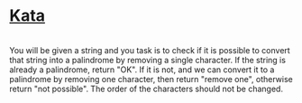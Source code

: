 # <a href=https://www.codewars.com/kata/5a2c22271f7f709eaa0005d3>Kata</a>
<br>
You will be given a string and you task is to check if it is possible to convert that string into a palindrome by removing a single character. If the string is already a palindrome, return "OK". If it is not, and we can convert it to a palindrome by removing one character, then return "remove one", otherwise return "not possible". The order of the characters should not be changed.
<br>
